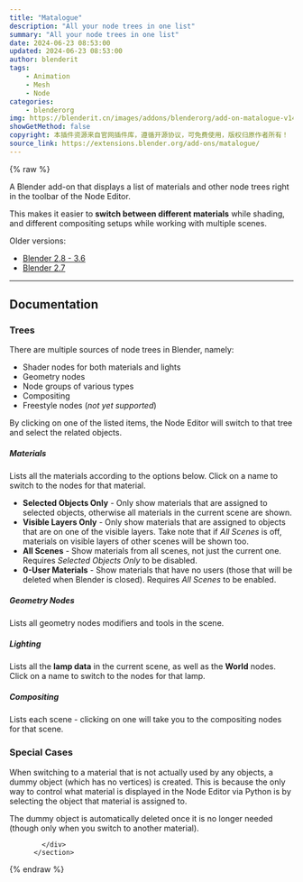 ```yaml
---
title: "Matalogue"
description: "All your node trees in one list"
summary: "All your node trees in one list"
date: 2024-06-23 08:53:00
updated: 2024-06-23 08:53:00
author: blenderit
tags: 
    - Animation
    - Mesh
    - Node
categories:
    - blenderorg
img: https://blenderit.cn/images/addons/blenderorg/add-on-matalogue-v140.png
showGetMethod: false
copyright: 本插件资源来自官网插件库，遵循开源协议，可免费使用，版权归原作者所有！
source_link: https://extensions.blender.org/add-ons/matalogue/
---
```


{% raw %}
<section id="about" class="mt-3">
            <div class="box style-rich-text">
              <p>A Blender add-on that displays a list of materials and other node trees right in the toolbar of the Node Editor.</p>
<p>This makes it easier to <strong>switch between different materials</strong> while shading, and different compositing setups while working with multiple scenes.</p>
<p>Older versions:</p>
<ul>
<li><a rel="nofollow noopener noreferrer external" target="_blank" href="https://raw.githubusercontent.com/gregzaal/Matalogue/4045065/matalogue.py">Blender 2.8 - 3.6</a></li>
<li><a rel="nofollow noopener noreferrer external" target="_blank" href="https://raw.githubusercontent.com/gregzaal/Matalogue/e9aaa80e/matalogue.py">Blender 2.7</a></li>
</ul>
<hr>
<h2>Documentation</h2>
<h3>Trees</h3>
<p>There are multiple sources of node trees in Blender, namely:</p>
<ul>
<li>Shader nodes for both materials and lights</li>
<li>Geometry nodes</li>
<li>Node groups of various types</li>
<li>Compositing</li>
<li>Freestyle nodes (<em>not yet supported</em>)</li>
</ul>
<p>By clicking on one of the listed items, the Node Editor will switch to that tree and select the related objects.</p>
<h5>Materials</h5>
<p>Lists all the materials according to the options below. Click on a name to switch to the nodes for that material.</p>
<ul>
<li><strong>Selected Objects Only</strong> - Only show materials that are assigned to selected objects, otherwise all materials in the current scene are shown.</li>
<li><strong>Visible Layers Only</strong> - Only show materials that are assigned to objects that are on one of the visible layers. Take note that if <em>All Scenes</em> is off, materials on visible layers of other scenes will be shown too.</li>
<li><strong>All Scenes</strong> - Show materials from all scenes, not just the current one. Requires <em>Selected Objects Only</em> to be disabled.</li>
<li><strong>0-User Materials</strong> - Show materials that have no users (those that will be deleted when Blender is closed). Requires <em>All Scenes</em> to be enabled.</li>
</ul>
<h5>Geometry Nodes</h5>
<p>Lists all geometry nodes modifiers and tools in the scene.</p>
<h5>Lighting</h5>
<p>Lists all the <strong>lamp data</strong> in the current scene, as well as the <strong>World</strong> nodes. Click on a name to switch to the nodes for that lamp.</p>
<h5>Compositing</h5>
<p>Lists each scene - clicking on one will take you to the compositing nodes for that scene.</p>
<h3>Special Cases</h3>
<p>When switching to a material that is not actually used by any objects, a dummy object (which has no vertices) is created. This is because the only way to control what material is displayed in the Node Editor via Python is by selecting the object that material is assigned to.</p>
<p>The dummy object is automatically deleted once it is no longer needed (though only when you switch to another material).</p>

            </div>
          </section>
<div style="display: none">blenderorg</div>
{% endraw %}